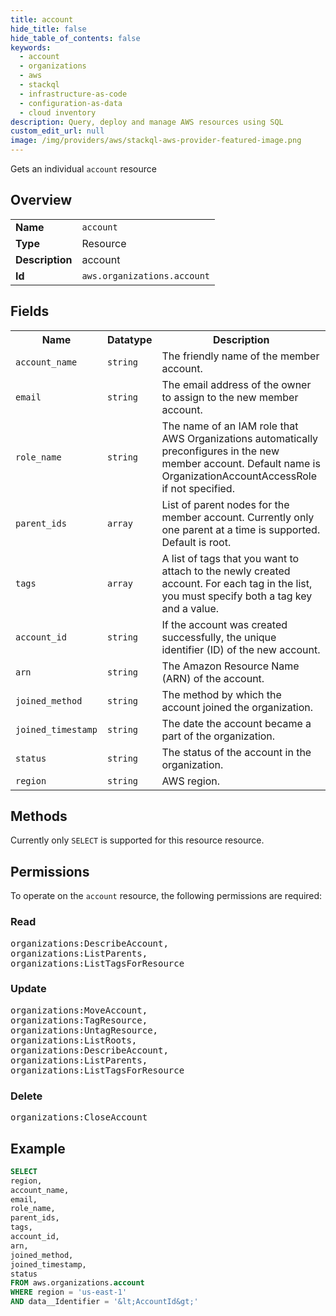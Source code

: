 ```yaml
---
title: account
hide_title: false
hide_table_of_contents: false
keywords:
  - account
  - organizations
  - aws
  - stackql
  - infrastructure-as-code
  - configuration-as-data
  - cloud inventory
description: Query, deploy and manage AWS resources using SQL
custom_edit_url: null
image: /img/providers/aws/stackql-aws-provider-featured-image.png
---
```

Gets an individual <code>account</code> resource

## Overview
<table><tbody>
<tr><td><b>Name</b></td><td><code>account</code></td></tr>
<tr><td><b>Type</b></td><td>Resource</td></tr>
<tr><td><b>Description</b></td><td>account</td></tr>
<tr><td><b>Id</b></td><td><code>aws.organizations.account</code></td></tr>
</tbody></table>

## Fields
<table><tbody>
<tr><th>Name</th><th>Datatype</th><th>Description</th></tr>
<tr><td><code>account_name</code></td><td><code>string</code></td><td>The friendly name of the member account.</td></tr>
<tr><td><code>email</code></td><td><code>string</code></td><td>The email address of the owner to assign to the new member account.</td></tr>
<tr><td><code>role_name</code></td><td><code>string</code></td><td>The name of an IAM role that AWS Organizations automatically preconfigures in the new member account. Default name is OrganizationAccountAccessRole if not specified.</td></tr>
<tr><td><code>parent_ids</code></td><td><code>array</code></td><td>List of parent nodes for the member account. Currently only one parent at a time is supported. Default is root.</td></tr>
<tr><td><code>tags</code></td><td><code>array</code></td><td>A list of tags that you want to attach to the newly created account. For each tag in the list, you must specify both a tag key and a value.</td></tr>
<tr><td><code>account_id</code></td><td><code>string</code></td><td>If the account was created successfully, the unique identifier (ID) of the new account.</td></tr>
<tr><td><code>arn</code></td><td><code>string</code></td><td>The Amazon Resource Name (ARN) of the account.</td></tr>
<tr><td><code>joined_method</code></td><td><code>string</code></td><td>The method by which the account joined the organization.</td></tr>
<tr><td><code>joined_timestamp</code></td><td><code>string</code></td><td>The date the account became a part of the organization.</td></tr>
<tr><td><code>status</code></td><td><code>string</code></td><td>The status of the account in the organization.</td></tr>
<tr><td><code>region</code></td><td><code>string</code></td><td>AWS region.</td></tr>

</tbody></table>

## Methods
Currently only <code>SELECT</code> is supported for this resource resource.

## Permissions

To operate on the <code>account</code> resource, the following permissions are required:

### Read
<pre>
organizations:DescribeAccount,
organizations:ListParents,
organizations:ListTagsForResource</pre>

### Update
<pre>
organizations:MoveAccount,
organizations:TagResource,
organizations:UntagResource,
organizations:ListRoots,
organizations:DescribeAccount,
organizations:ListParents,
organizations:ListTagsForResource</pre>

### Delete
<pre>
organizations:CloseAccount</pre>


## Example
```sql
SELECT
region,
account_name,
email,
role_name,
parent_ids,
tags,
account_id,
arn,
joined_method,
joined_timestamp,
status
FROM aws.organizations.account
WHERE region = 'us-east-1'
AND data__Identifier = '&lt;AccountId&gt;'
```
